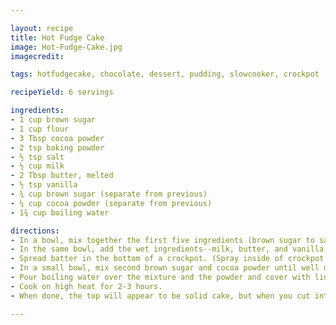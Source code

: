 ```yaml
---

layout: recipe
title: Hot Fudge Cake
image: Hot-Fudge-Cake.jpg
imagecredit:

tags: hotfudgecake, chocolate, dessert, pudding, slowcooker, crockpot

recipeYield: 6 servings

ingredients: 
- 1 cup brown sugar
- 1 cup flour
- 3 Tbsp cocoa powder
- 2 tsp baking powder
- ½ tsp salt
- ½ cup milk
- 2 Tbsp butter, melted
- ½ tsp vanilla
- ¾ cup brown sugar (separate from previous)
- ¼ cup cocoa powder (separate from previous)
- 1¾ cup boiling water

directions:
- In a bowl, mix together the first five ingredients (brown sugar to salt). Do NOT combine the first brown sugar with the latter.
- In the same bowl, add the wet ingredients--milk, butter, and vanilla. Mixture should be smooth and similar to thick cake batter.
- Spread batter in the bottom of a crockpot. (Spray inside of crockpot with nonstick spray beforehand)
- In a small bowl, mix second brown sugar and cocoa powder until well mixed. Sprinkle mixture evenly over batter. DO NOT STIR. 
- Pour boiling water over the mixture and the powder and cover with lid. 
- Cook on high heat for 2-3 hours. 
- When done, the top will appear to be solid cake, but when you cut into it, there should be a chocolate pudding in the bottom. Serve cake with a scoop of ice cream and enjoy while still hot. Great leftover! This pudding cake can be reheated in the microwave and the pudding won’t lose its integrity like a molten lava cake would. 

---
```

